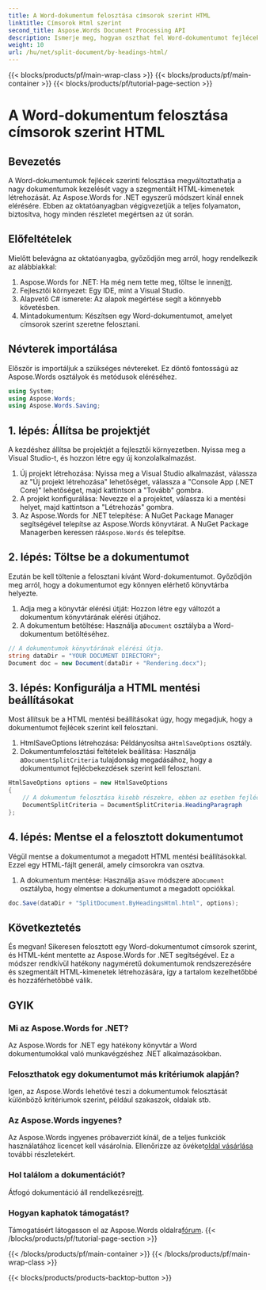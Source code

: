 ```yaml
---
title: A Word-dokumentum felosztása címsorok szerint HTML
linktitle: Címsorok Html szerint
second_title: Aspose.Words Document Processing API
description: Ismerje meg, hogyan oszthat fel Word-dokumentumot fejlécekkel HTML-be az Aspose.Words for .NET használatával. Kövesse részletes, lépésenkénti útmutatónkat.
weight: 10
url: /hu/net/split-document/by-headings-html/
---
```


{{< blocks/products/pf/main-wrap-class >}}
{{< blocks/products/pf/main-container >}}
{{< blocks/products/pf/tutorial-page-section >}}

# A Word-dokumentum felosztása címsorok szerint HTML

## Bevezetés

A Word-dokumentumok fejlécek szerinti felosztása megváltoztathatja a nagy dokumentumok kezelését vagy a szegmentált HTML-kimenetek létrehozását. Az Aspose.Words for .NET egyszerű módszert kínál ennek elérésére. Ebben az oktatóanyagban végigvezetjük a teljes folyamaton, biztosítva, hogy minden részletet megértsen az út során.

## Előfeltételek

Mielőtt belevágna az oktatóanyagba, győződjön meg arról, hogy rendelkezik az alábbiakkal:

1. Aspose.Words for .NET: Ha még nem tette meg, töltse le innen[itt](https://releases.aspose.com/words/net/).
2. Fejlesztői környezet: Egy IDE, mint a Visual Studio.
3. Alapvető C# ismerete: Az alapok megértése segít a könnyebb követésben.
4. Mintadokumentum: Készítsen egy Word-dokumentumot, amelyet címsorok szerint szeretne felosztani.

## Névterek importálása

Először is importáljuk a szükséges névtereket. Ez döntő fontosságú az Aspose.Words osztályok és metódusok eléréséhez.

```csharp
using System;
using Aspose.Words;
using Aspose.Words.Saving;
```

## 1. lépés: Állítsa be projektjét

A kezdéshez állítsa be projektjét a fejlesztői környezetben. Nyissa meg a Visual Studio-t, és hozzon létre egy új konzolalkalmazást.

1. Új projekt létrehozása: Nyissa meg a Visual Studio alkalmazást, válassza az "Új projekt létrehozása" lehetőséget, válassza a "Console App (.NET Core)" lehetőséget, majd kattintson a "Tovább" gombra.
2. A projekt konfigurálása: Nevezze el a projektet, válassza ki a mentési helyet, majd kattintson a "Létrehozás" gombra.
3.  Az Aspose.Words for .NET telepítése: A NuGet Package Manager segítségével telepítse az Aspose.Words könyvtárat. A NuGet Package Managerben keressen rá`Aspose.Words` és telepítse.

## 2. lépés: Töltse be a dokumentumot

Ezután be kell töltenie a felosztani kívánt Word-dokumentumot. Győződjön meg arról, hogy a dokumentumot egy könnyen elérhető könyvtárba helyezte.

1. Adja meg a könyvtár elérési útját: Hozzon létre egy változót a dokumentum könyvtárának elérési útjához.
2.  A dokumentum betöltése: Használja a`Document` osztályba a Word-dokumentum betöltéséhez.

```csharp
// A dokumentumok könyvtárának elérési útja.
string dataDir = "YOUR DOCUMENT DIRECTORY";
Document doc = new Document(dataDir + "Rendering.docx");
```

## 3. lépés: Konfigurálja a HTML mentési beállításokat

Most állítsuk be a HTML mentési beállításokat úgy, hogy megadjuk, hogy a dokumentumot fejlécek szerint kell felosztani.

1.  HtmlSaveOptions létrehozása: Példányosítsa a`HtmlSaveOptions` osztály.
2.  Dokumentumfelosztási feltételek beállítása: Használja a`DocumentSplitCriteria` tulajdonság megadásához, hogy a dokumentumot fejlécbekezdések szerint kell felosztani.

```csharp
HtmlSaveOptions options = new HtmlSaveOptions
{
    // A dokumentum felosztása kisebb részekre, ebben az esetben fejléc szerint.
    DocumentSplitCriteria = DocumentSplitCriteria.HeadingParagraph
};
```

## 4. lépés: Mentse el a felosztott dokumentumot

Végül mentse a dokumentumot a megadott HTML mentési beállításokkal. Ezzel egy HTML-fájlt generál, amely címsorokra van osztva.

1.  A dokumentum mentése: Használja a`Save` módszere a`Document` osztályba, hogy elmentse a dokumentumot a megadott opciókkal.

```csharp
doc.Save(dataDir + "SplitDocument.ByHeadingsHtml.html", options);
```

## Következtetés

És megvan! Sikeresen felosztott egy Word-dokumentumot címsorok szerint, és HTML-ként mentette az Aspose.Words for .NET segítségével. Ez a módszer rendkívül hatékony nagyméretű dokumentumok rendszerezésére és szegmentált HTML-kimenetek létrehozására, így a tartalom kezelhetőbbé és hozzáférhetőbbé válik.

## GYIK

### Mi az Aspose.Words for .NET?
Az Aspose.Words for .NET egy hatékony könyvtár a Word dokumentumokkal való munkavégzéshez .NET alkalmazásokban.

### Feloszthatok egy dokumentumot más kritériumok alapján?
Igen, az Aspose.Words lehetővé teszi a dokumentumok felosztását különböző kritériumok szerint, például szakaszok, oldalak stb.

### Az Aspose.Words ingyenes?
 Az Aspose.Words ingyenes próbaverziót kínál, de a teljes funkciók használatához licencet kell vásárolnia. Ellenőrizze az övéket[oldal vásárlása](https://purchase.aspose.com/buy) további részletekért.

### Hol találom a dokumentációt?
 Átfogó dokumentáció áll rendelkezésre[itt](https://reference.aspose.com/words/net/).

### Hogyan kaphatok támogatást?
 Támogatásért látogasson el az Aspose.Words oldalra[fórum](https://forum.aspose.com/c/words/8).
{{< /blocks/products/pf/tutorial-page-section >}}

{{< /blocks/products/pf/main-container >}}
{{< /blocks/products/pf/main-wrap-class >}}

{{< blocks/products/products-backtop-button >}}
